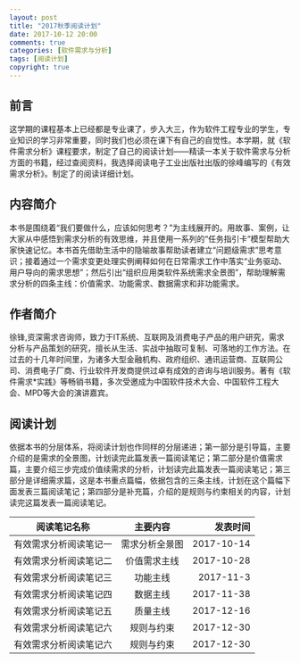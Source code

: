 ```yaml
---
layout: post
title: "2017秋季阅读计划"
date: 2017-10-12 20:00
comments: true
categories: [软件需求与分析]
tags: [阅读计划]
copyright: true
---
```

## 前言
这学期的课程基本上已经都是专业课了，步入大三，作为软件工程专业的学生，专业知识的学习非常重要，同时我们也必须在课下有自己的自觉性。本学期，就《软件需求分析》课程要求，制定了自己的阅读计划——精读一本关于软件需求与分析方面的书籍，经过查阅资料，我选择阅读电子工业出版社出版的徐峰编写的《有效需求分析》。制定了的阅读详细计划。
## 内容简介
本书是围绕着“我们要做什么，应该如何思考？”为主线展开的。用故事、案例，让大家从中感悟到需求分析的有效思维，并且使用一系列的“任务指引卡”模型帮助大家快速记忆。本书首先借助生活中的隐喻故事帮助读者建立“问题级需求”思考意识；接着通过一个需求变更处理实例阐释如何在日常需求工作中落实“业务驱动、用户导向的需求思想”；然后引出“组织应用类软件系统需求全景图”，帮助理解需求分析的四条主线：价值需求、功能需求、数据需求和非功能需求。
  <!--more-->
## 作者简介
徐锋,资深需求咨询师，致力于IT系统、互联网及消费电子产品的用户研究，需求分析与产品策划的研究，擅长从生活、实战中抽取可复制、可落地的工作方法。在过去的十几年时间里，为诸多大型金融机构、政府组织、通讯运营商、互联网公司、消费电子厂商、行业软件开发商提供过卓有成效的咨询与培训服务。著有《软件需求*实践》等畅销书籍，多次受邀成为中国软件技术大会、中国软件工程大会、MPD等大会的演讲嘉宾。
## 阅读计划
依据本书的分层体系，将阅读计划也作同样的分层递进；第一部分是引导篇，主要介绍的是需求的全景图，计划读完此篇发表一篇阅读笔记；第二部分是价值需求篇，主要介绍三步完成价值续需求的分析，计划读完此篇发表一篇阅读笔记；第三部分是详细需求篇，这是本书重点篇幅，依据包含的三条主线，计划在这个篇幅下面发表三篇阅读笔记；第四部分是补充篇，介绍的是规则与约束相关的内容，计划读完这篇发表一篇阅读笔记。

| 阅读笔记名称        | 主要内容           | 发表时间  |
| ------------- |:-------------:| -----:|
| 有效需求分析阅读笔记一      | 需求分析全景图 |2017-10-14 |
| 有效需求分析阅读笔记二      | 价值需求主线 |2017-10-28 |
| 有效需求分析阅读笔记三      | 功能主线 |2017-11-3 |
| 有效需求分析阅读笔记四      | 数据主线 |2017-11-38 |
| 有效需求分析阅读笔记五      | 质量主线 |2017-12-16 |
| 有效需求分析阅读笔记六      | 规则与约束 |2017-12-30 |
| 有效需求分析阅读笔记六      | 规则与约束 |2017-12-30 |
